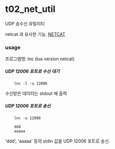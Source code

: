 # t02_net_util


UDP 송수신 유틸리티

netcat 과 유사한 기능. [NETCAT](https://ko.wikipedia.org/wiki/Netcat)


### usage

프로그램명:  lnc   (lua version netcat)


##### UDP 12006 포트로 수신 대기

```
    lnc -l -u 12006
```

수신받은 데이터는 stdout 에 출력


##### UDP 12006 포트로 송신

```
    lnc -u 12006

    ddd
    aaaaa

```
'ddd', 'aaaaa' 등의 stdin 값을 UDP 12006 포트로 송신.




